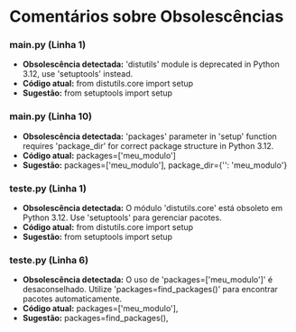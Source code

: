 # Comentários sobre Obsolescências

### main.py (Linha 1)
- **Obsolescência detectada:** 'distutils' module is deprecated in Python 3.12, use 'setuptools' instead.
- **Código atual:** from distutils.core import setup
- **Sugestão:** from setuptools import setup


### main.py (Linha 10)
- **Obsolescência detectada:** 'packages' parameter in 'setup' function requires 'package_dir' for correct package structure in Python 3.12.
- **Código atual:** packages=['meu_modulo']
- **Sugestão:** packages=['meu_modulo'], package_dir={'': 'meu_modulo'}


### teste.py (Linha 1)
- **Obsolescência detectada:** O módulo 'distutils.core' está obsoleto em Python 3.12. Use 'setuptools' para gerenciar pacotes.
- **Código atual:** from distutils.core import setup
- **Sugestão:** from setuptools import setup


### teste.py (Linha 6)
- **Obsolescência detectada:** O uso de 'packages=['meu_modulo']' é desaconselhado. Utilize 'packages=find_packages()' para encontrar pacotes automaticamente.
- **Código atual:**         packages=['meu_modulo'],
- **Sugestão:**         packages=find_packages(),

